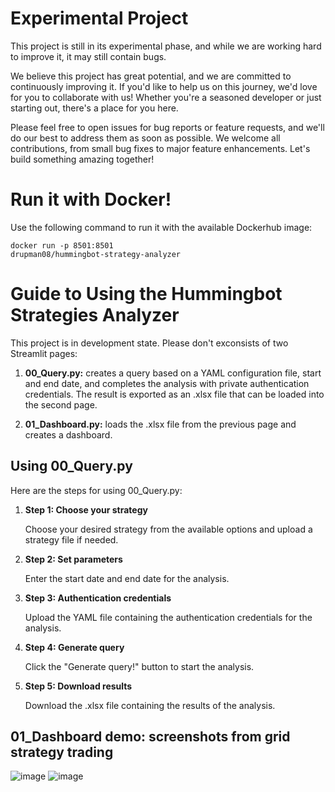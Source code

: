 <body>
  <h1>Experimental Project</h1>
  <p>This project is still in its experimental phase, and while we are working hard to improve it, it may still contain bugs.

We believe this project has great potential, and we are committed to continuously improving it. If you'd like to help us on this journey, we'd love for you to collaborate with us! Whether you're a seasoned developer or just starting out, there's a place for you here.

Please feel free to open issues for bug reports or feature requests, and we'll do our best to address them as soon as possible. We welcome all contributions, from small bug fixes to major feature enhancements. Let's build something amazing together!</p>
  
  <h1> Run it with Docker!</h1>
  <p>Use the following command to run it with the available Dockerhub image:</p>
  
  <code>docker run -p 8501:8501 drupman08/hummingbot-strategy-analyzer</code>
  
  <h1>Guide to Using the Hummingbot Strategies Analyzer</h1>
  <p>This project is in development state. Please don't exconsists of two Streamlit pages:</p>
  <ol>
    <li>
      <p><strong>00_Query.py:</strong> creates a query based on a YAML configuration file, start and end date, and completes the analysis with private authentication credentials. The result is exported as an .xlsx file that can be loaded into the second page.</p>
    </li>
    <li>
      <p><strong>01_Dashboard.py:</strong> loads the .xlsx file from the previous page and creates a dashboard.</p>
    </li>
  </ol>
  <h2>Using 00_Query.py</h2>
  <p>Here are the steps for using 00_Query.py:</p>
  <ol>
    <li>
      <p><strong>Step 1: Choose your strategy</strong></p>
      <p>Choose your desired strategy from the available options and upload a strategy file if needed.</p>
    </li>
    <li>
      <p><strong>Step 2: Set parameters</strong></p>
      <p>Enter the start date and end date for the analysis.</p>
    </li>
    <li>
      <p><strong>Step 3: Authentication credentials</strong></p>
      <p>Upload the YAML file containing the authentication credentials for the analysis.</p>
    </li>
    <li>
      <p><strong>Step 4: Generate query</strong></p>
      <p>Click the "Generate query!" button to start the analysis.</p>
    </li>
    <li>
      <p><strong>Step 5: Download results</strong></p>
      <p>Download the .xlsx file containing the results of the analysis.</p>
    </li>
  </ol>
</body>
<h2> 01_Dashboard demo: screenshots from grid strategy trading </h2

![image](https://user-images.githubusercontent.com/69804854/216472569-cee7f9dc-e4ee-4aa4-98da-ec0833a732ba.png)
![image](https://user-images.githubusercontent.com/69804854/216472654-6731f89b-ece0-401a-ba31-520d1018d870.png)
